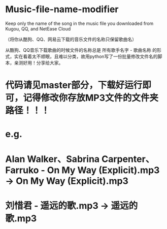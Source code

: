 # Music-file-name-modifier
Keep only the name of the song in the music file you downloaded from Kugou, QQ, and NetEase Cloud

（将你从酷狗、QQ、网易云下载的音乐文件的名称只保留歌曲名）

从酷狗、QQ音乐下载歌曲的时候文件的名称总是 所有歌手名字 - 歌曲名称 的形式，实在看着太不顺眼，且难以分类，故用python写了一份批量修改文件名的脚本，亲测好用！分享给大家。

# 代码请见master部分，下载好运行即可，记得修改你存放MP3文件的文件夹路径！！！

# e.g.  
#     Alan Walker、Sabrina Carpenter、Farruko - On My Way (Explicit).mp3  ->  On My Way (Explicit).mp3
#     刘惜君 - 遥远的歌.mp3  ->  遥远的歌.mp3
